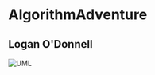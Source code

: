 # AlgorithmAdventure
## Logan O'Donnell
 
![UML](https://github.com/shane-andrus/AlgorithmAdventure/blob/main/images/AdvancedOOPAssignmentUML.png)

